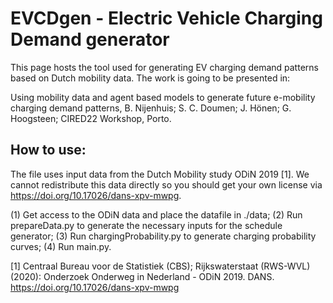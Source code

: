 # EVCDgen - Electric Vehicle Charging Demand generator

This page hosts the tool used for generating EV charging demand patterns based on Dutch mobility data. The work is going to be presented in:

Using mobility data and agent based models to generate future e-mobility charging demand patterns, B. Nijenhuis; S. C. Doumen; J. Hönen; G. Hoogsteen; CIRED22 Workshop, Porto.


## How to use:
The file uses input data from the Dutch Mobility study ODiN 2019 [1]. We cannot redistribute this data directly so you should get your own license via https://doi.org/10.17026/dans-xpv-mwpg.

(1) Get access to the ODiN data and place the datafile in ./data;
(2) Run prepareData.py to generate the necessary inputs for the schedule generator;
(3) Run chargingProbability.py to generate charging probability curves;
(4) Run main.py.

[1] Centraal Bureau voor de Statistiek (CBS); Rijkswaterstaat (RWS-WVL) (2020): Onderzoek Onderweg in Nederland - ODiN 2019. DANS. https://doi.org/10.17026/dans-xpv-mwpg
